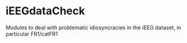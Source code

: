 # iEEGdataCheck
Modules to deal with problematic idiosyncracies in the iEEG dataset, in particular FR1/catFR1
